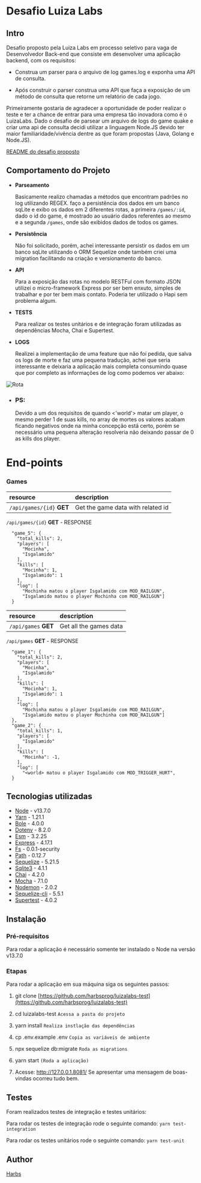 # Desafio Luiza Labs

## Intro

Desafio proposto pela Luiza Labs em processo seletivo para vaga de Desenvolvedor Back-end que consiste em desenvolver uma aplicação backend, com os requisitos:

- Construa um parser para o arquivo de log games.log e exponha uma API de consulta.

- Após construir o parser construa uma API que faça a exposição de um método de consulta que retorne um relatório de cada jogo.

Primeiramente gostaria de agradecer a oportunidade de poder realizar o teste e ter a chance de entrar para uma empresa tão inovadora como é o LuizaLabs. Dado o desafio de parsear um arquivo de logs do game quake e criar uma api de consulta decidi utilizar a linguagem Node.JS devido ter maior familiaridade/vivência dentre as que foram propostas (Java, Golang e Node.JS).

[README do desafio proposto](https://github.com/harbsprog/luizalabs-test/blob/master/README.md)

## Comportamento do Projeto

- **Parseamento**

  Basicamente realizo chamadas a métodos que encontram padrões no log utilizando REGEX. faço a persistência dos dados em um banco sqLite e exibo os dados em 2 diferentes rotas, a primeira `/games/:id`, dado o id do game, é mostrado ao usuário dados referentes ao mesmo e a segunda `/games`, onde são exibidos dados de todos os games.

* **Persistência**

  Não foi solicitado, porém, achei interessante persistir os dados em um banco sqLite utilizando o ORM Sequelize onde também criei uma migration facilitando na criação e versionamento do banco.

- **API**

  Para a exposição das rotas no modelo RESTFul com formato JSON utilizei o micro-framework Express por ser bem enxuto, simples de trabalhar e por ter bem mais contato. Poderia ter utilizado o Hapi sem problema algum.

- **TESTS**

  Para realizar os testes unitários e de integração foram utilizadas as dependências Mocha, Chai e Supertest.

- **LOGS**

  Realizei a implementação de uma feature que não foi pedida, que salva os logs de morte e faz uma pequena tradução, achei que seria interessante e deixaria a aplicação mais completa consumindo quase que por completo as informações de log como podemos ver abaixo:

![Rota](https://image.prntscr.com/image/Mm1OShxPSOCJOhYEhXAH7g.png)

- ### PS:
  Devido a um dos requisitos de quando <'world'> matar um player, o mesmo perder 1 de suas kills, no array de mortes os valores acabam ficando negativos onde na minha concepção está certo, porém se necessário uma pequena alteração resolveria não deixando passar de 0 as kills dos player.

# End-points

### Games

| resource                  | description                       |
| :------------------------ | :-------------------------------- |
| `/api/games/{id}` **GET** | Get the game data with related id |

`/api/games/{id}` **GET** - RESPONSE

```shell
  "game_5": {
    "total_kills": 2,
    "players": [
      "Mocinha",
      "Isgalamido"
    ],
    "kills": [
      "Mocinha": 1,
      "Isgalamido": 1
    ],
    "log": [
      "Mochinha matou o player Isgalamido com MOD_RAILGUN",
      "Isgalamido matou o player Mochinha com MOD_RAILGUN"]
  }
```

| resource             | description            |
| :------------------- | :--------------------- |
| `/api/games` **GET** | Get all the games data |

`/api/games` **GET** - RESPONSE

```shell
  "game_1": {
    "total_kills": 2,
    "players": [
      "Mocinha",
      "Isgalamido"
    ],
    "kills": [
      "Mocinha": 1,
      "Isgalamido": 1
    ],
    "log": [
      "Mochinha matou o player Isgalamido com MOD_RAILGUN",
      "Isgalamido matou o player Mochinha com MOD_RAILGUN"]
  },
  "game_2": {
    "total_kills": 1,
    "players": [
      "Isgalamido"
    ],
    "kills": [
      "Mocinha": -1,
    ],
    "log": [
      "<world> matou o player Isgalamido com MOD_TRIGGER_HURT",
  }
```

## Tecnologias utilizadas

- [Node](https://nodejs.org/en/) - v13.7.0
- [Yarn](https://yarnpkg.com/) - 1.21.1
- [Bole](https://www.npmjs.com/package/bole) - 4.0.0
- [Dotenv](https://www.npmjs.com/package/dotenv) - 8.2.0
- [Esm](https://www.npmjs.com/package/esm) - 3.2.25
- [Express](https://expressjs.com/) - 4.17.1
- [Fs](https://www.npmjs.com/package/fs) - 0.0.1-security
- [Path](https://www.npmjs.com/package/path) - 0.12.7
- [Sequelize](https://www.npmjs.com/package/sequelize) - 5.21.5
- [Sqlite3](https://www.npmjs.com/package/sqlite3) - 4.1.1
- [Chai](https://www.chaijs.com/) - 4.2.0
- [Mocha](https://mochajs.org/) - 7.1.0
- [Nodemon](https://nodemon.io/) - 2.0.2
- [Sequelize-cli](https://www.npmjs.com/package/sequelize-cli) - 5.5.1
- [Supertest](https://www.npmjs.com/package/supertest) - 4.0.2

## Instalação

### Pré-requisitos

Para rodar a aplicação é necessário somente ter instalado o Node na versão v13.7.0

### Etapas

Para rodar a aplicação em sua máquina siga os seguintes passos:

1. git clone [https://github.com/harbsprog/luizalabs-test](https://github.com/harbsprog/luizalabs-test)

2) cd luizalabs-test `Acessa a pasta do projeto`

3. yarn install `Realiza instlação das dependências`

4) cp .env.example .env `Copia as variáveis de ambiente`

5. npx sequelize db:migrate `Roda as migrations`

6) yarn start `(Roda a aplicação)`

7. Acesse: http://127.0.0.1.8081/ Se apresentar uma mensagem de boas-vindas ocorreu tudo bem.

## Testes

Foram realizados testes de integração e testes unitários:

Para rodar os testes de integração rode o seguinte comando:
`yarn test-integration`

Para rodar os testes unitários rode o seguinte comando:
`yarn test-unit`

## Author

[Harbs](https://github.com/harbsprog)
